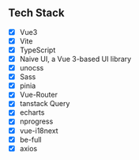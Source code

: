 ## Tech Stack

- [x] Vue3
- [x] Vite
- [x] TypeScript
- [x] Naive UI, a Vue 3-based UI library
- [x] unocss
- [x] Sass
- [x] pinia
- [x] Vue-Router
- [x] tanstack Query
- [x] echarts
- [x] nprogress
- [x] vue-i18next
- [x] be-full
- [x] axios
